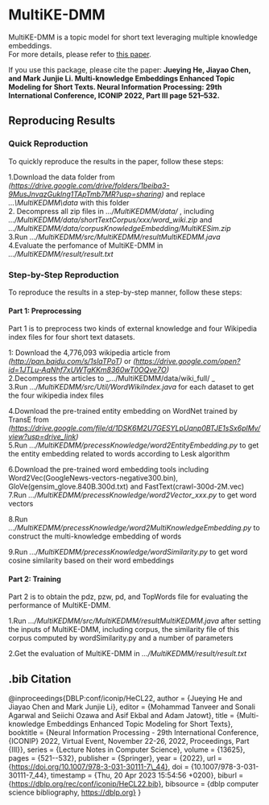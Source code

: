 # MultiKE-DMM
MultiKE-DMM is a topic model for short text leveraging multiple knowledge embeddings.   
For more details, please refer to [this paper](https://link.springer.com/chapter/10.1007/978-3-031-30111-7_44).

If you use this package, please cite the paper:  **Jueying He, Jiayao Chen, and Mark Junjie Li. Multi-knowledge Embeddings Enhanced Topic Modeling for Short Texts. Neural Information Processing: 29th International Conference, ICONIP 2022, Part III page 521–532.**


## Reproducing Results

### Quick Reproduction
To quickly reproduce the results in the paper, follow these steps:  

1.Download the data folder from  _(https://drive.google.com/drive/folders/1beiba3-9MusJnvqzGuklng1TApTmb7MR?usp=sharing)_  and replace  _...\MultiKEDMM\data_  with this folder  
2. Decompress all zip files in   _.../MultiKEDMM/data/_ ,  including  _.../MultiKEDMM/data/shortTextCorpus/xxx/word_wiki.zip_  and  _.../MultiKEDMM/data/corpusKnowledgeEmbedding/MultiKESim.zip_   
3.Run  _.../MultiKEDMM/src/MultiKEDMM/resultMultiKEDMM.java_   
4.Evaluate the perfomance of MultiKE-DMM in   _.../MultiKEDMM/result/result.txt_   


### Step-by-Step Reproduction
To reproduce the results in a step-by-step manner, follow these steps:
#### Part 1: Preprocessing
Part 1 is to preprocess two kinds of external knowledge and four Wikipedia index files for four short text datasets.

1: Download the  4,776,093 wikipedia article from  _(http://pan.baidu.com/s/1slaTPoT)_  or  _(https://drive.google.com/open?id=1JTLu-AqNhf7xUWTgKKm8360wT0OQve7O)_   
2.Decompress the articles to   _.../MultiKEDMM/data/wiki_full/ _    
3.Run  _.../MultiKEDMM/src/Util/WordWikiIndex.java_  for each dataset to get the four wikipedia index files  


4.Download the pre-trained entity embedding on WordNet trained by TransE from  _(https://drive.google.com/file/d/1DSK6M2U7GESYLpUqnp0BTJE1sSx6plMv/view?usp=drive_link)_   
5.Run  _.../MultiKEDMM/precessKnowledge/word2EntityEmbedding.py_  to get the entity embedding related to words according to Lesk algorithm  

6.Download the pre-trained word embedding tools including Word2Vec(GoogleNews-vectors-negative300.bin), GloVe(gensim_glove.840B.300d.txt) and FastText(crawl-300d-2M.vec)   
7.Run  _.../MultiKEDMM/precessKnowledge/word2Vector_xxx.py_  to get word vectors   

8.Run  _.../MultiKEDMM/precessKnowledge/word2MultiKnowledgeEmbedding.py_  to construct the multi-knowledge embedding  of words   

9.Run  _.../MultiKEDMM/precessKnowledge/wordSimilarity.py_  to get word cosine similarity based on their word embeddings   

####  Part 2: Training
Part 2 is to obtain the pdz, pzw, pd, and TopWords file for evaluating the performance of MultiKE-DMM.   

1.Run  _.../MultiKEDMM/src/MultiKEDMM/resultMultiKEDMM.java_  after setting the inputs of MultiKE-DMM,  including corpus, the similarity file of this corpus computed by wordSimilarity.py and a number of parameters  
 
2.Get the evaluation of MultiKE-DMM in  _.../MultiKEDMM/result/result.txt_   


## .bib Citation 
@inproceedings{DBLP:conf/iconip/HeCL22,
  author       = {Jueying He and
                  Jiayao Chen and
                  Mark Junjie Li},
  editor       = {Mohammad Tanveer and
                  Sonali Agarwal and
                  Seiichi Ozawa and
                  Asif Ekbal and
                  Adam Jatowt},
  title        = {Multi-knowledge Embeddings Enhanced Topic Modeling for Short Texts},
  booktitle    = {Neural Information Processing - 29th International Conference, {ICONIP}
                  2022, Virtual Event, November 22-26, 2022, Proceedings, Part {III}},
  series       = {Lecture Notes in Computer Science},
  volume       = {13625},
  pages        = {521--532},
  publisher    = {Springer},
  year         = {2022},
  url          = {https://doi.org/10.1007/978-3-031-30111-7\_44},
  doi          = {10.1007/978-3-031-30111-7\_44},
  timestamp    = {Thu, 20 Apr 2023 15:54:56 +0200},
  biburl       = {https://dblp.org/rec/conf/iconip/HeCL22.bib},
  bibsource    = {dblp computer science bibliography, https://dblp.org}
}
